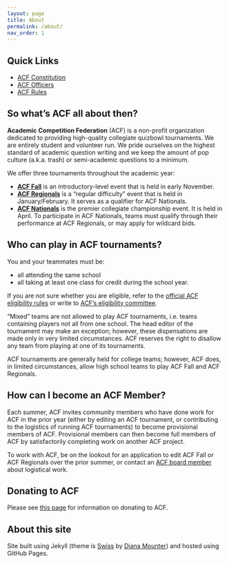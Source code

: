 ```yaml
---
layout: page
title: About
permalink: /about/
nav_order: 1
---
```

## Quick Links
- [ACF Constitution](/constitution/)
- [ACF Officers](/members/)
- [ACF Rules](/rules/)

## So what’s ACF all about then?
**Academic Competition Federation** (ACF) is a non-profit organization dedicated to providing high-quality collegiate quizbowl tournaments. We are entirely student and volunteer run. We pride ourselves on the highest standard of academic question writing and we keep the amount of pop culture (a.k.a. trash) or semi-academic questions to a minimum.

We offer three tournaments throughout the academic year:

- **[ACF Fall](/fall)** is an introductory-level event that is held in early November.
- **[ACF Regionals](/regionals)** is a “regular difficulty” event that is held in January/February.  It serves as a qualifier for ACF Nationals.
- **[ACF Nationals](/nationals)** is the premier collegiate championship event. It is held in April. To participate in ACF Nationals, teams must qualify through their performance at ACF Regionals, or may apply for wildcard bids.

## Who can play in ACF tournaments?
You and your teammates must be:

- all attending the same school
- all taking at least one class for credit during the school year.

If you are not sure whether you are eligible, refer to the [official ACF eligibility rules](/eligibility-rules/) or write to [ACF’s eligibility committee](mailto:eligibility@acf-quizbowl.com).

“Mixed” teams are not allowed to play ACF tournaments, i.e. teams containing players not all from one school. The head editor of the tournament may make an exception; however, these dispensations are made only in very limited circumstances. ACF reserves the right to disallow any team from playing at one of its tournaments.

ACF tournaments are generally held for college teams; however, ACF does, in limited circumstances, allow high school teams to play ACF Fall and ACF Regionals.

## How can I become an ACF Member?
Each summer, ACF invites community members who have done work for ACF in the prior year (either by editing an ACF tournament, or contributing to the logistics of running ACF tournaments) to become provisional members of ACF. Provisional members can then become full members of ACF by satisfactorily completing work on another ACF project.

To work with ACF, be on the lookout for an application to edit ACF Fall or ACF Regionals over the prior summer, or contact an [ACF board member](/members#officers) about logistical work.

## Donating to ACF
Please see [this page](/donate/) for information on donating to ACF.

## About this site

Site built using Jekyll (theme is [Swiss](https://broccolini.net/swiss/) by [Diana Mounter](https://github.com/broccolini/)) and hosted using GitHub Pages.


